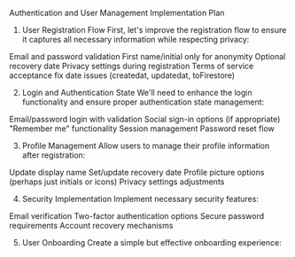 Authentication and User Management Implementation Plan

1. User Registration Flow
   First, let's improve the registration flow to ensure it captures all necessary information while respecting privacy:

Email and password validation
First name/initial only for anonymity
Optional recovery date
Privacy settings during registration
Terms of service acceptance
fix date issues (createdat, updatedat, toFirestore)

2. Login and Authentication State
   We'll need to enhance the login functionality and ensure proper authentication state management:

Email/password login with validation
Social sign-in options (if appropriate)
"Remember me" functionality
Session management
Password reset flow

3. Profile Management
   Allow users to manage their profile information after registration:

Update display name
Set/update recovery date
Profile picture options (perhaps just initials or icons)
Privacy settings adjustments

4. Security Implementation
   Implement necessary security features:

Email verification
Two-factor authentication options
Secure password requirements
Account recovery mechanisms

5. User Onboarding
   Create a simple but effective onboarding experience:
